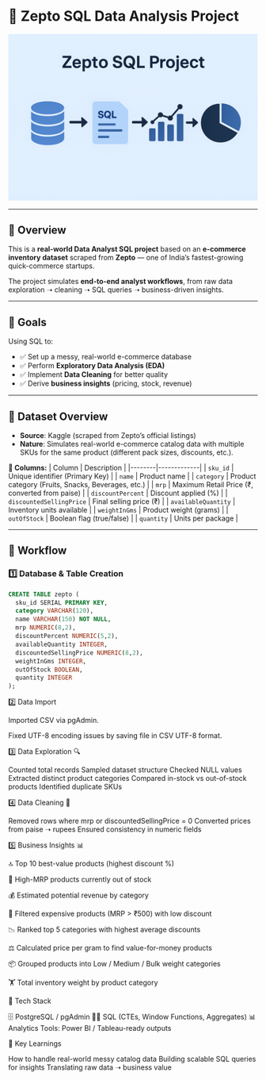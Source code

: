 # 🛒 Zepto SQL Data Analysis Project

![Zepto Banner](https://github.com/Gulshankr007/Zepto-SQL-data-analysis-project/blob/55efab7fad774a2640eba0726619281d4f7c981f/Zepto%20.png)

---

## 📌 Overview
This is a **real-world Data Analyst SQL project** based on an **e-commerce inventory dataset** scraped from **Zepto** — one of India’s fastest-growing quick-commerce startups.  

The project simulates **end-to-end analyst workflows**, from raw data exploration ➝ cleaning ➝ SQL queries ➝ business-driven insights.  

---

## 🎯 Goals
Using SQL to:
- ✅ Set up a messy, real-world e-commerce database  
- ✅ Perform **Exploratory Data Analysis (EDA)**  
- ✅ Implement **Data Cleaning** for better quality  
- ✅ Derive **business insights** (pricing, stock, revenue)  

---

## 📁 Dataset Overview
- **Source**: Kaggle (scraped from Zepto’s official listings)  
- **Nature**: Simulates real-world e-commerce catalog data with multiple SKUs for the same product (different pack sizes, discounts, etc.).  

**🧾 Columns:**
| Column | Description |
|--------|-------------|
| `sku_id` | Unique identifier (Primary Key) |
| `name` | Product name |
| `category` | Product category (Fruits, Snacks, Beverages, etc.) |
| `mrp` | Maximum Retail Price (₹, converted from paise) |
| `discountPercent` | Discount applied (%) |
| `discountedSellingPrice` | Final selling price (₹) |
| `availableQuantity` | Inventory units available |
| `weightInGms` | Product weight (grams) |
| `outOfStock` | Boolean flag (true/false) |
| `quantity` | Units per package |

---

## 🔧 Workflow

### 1️⃣ Database & Table Creation

```sql
CREATE TABLE zepto (
  sku_id SERIAL PRIMARY KEY,
  category VARCHAR(120),
  name VARCHAR(150) NOT NULL,
  mrp NUMERIC(8,2),
  discountPercent NUMERIC(5,2),
  availableQuantity INTEGER,
  discountedSellingPrice NUMERIC(8,2),
  weightInGms INTEGER,
  outOfStock BOOLEAN,
  quantity INTEGER
);

```

2️⃣ Data Import

Imported CSV via pgAdmin.

Fixed UTF-8 encoding issues by saving file in CSV UTF-8 format.

3️⃣ Data Exploration 🔍

Counted total records
Sampled dataset structure
Checked NULL values
Extracted distinct product categories
Compared in-stock vs out-of-stock products
Identified duplicate SKUs

4️⃣ Data Cleaning 🧹

Removed rows where mrp or discountedSellingPrice = 0
Converted prices from paise ➝ rupees
Ensured consistency in numeric fields

5️⃣ Business Insights 📊

🔝 Top 10 best-value products (highest discount %) 

🚫 High-MRP products currently out of stock

💰 Estimated potential revenue by category

💎 Filtered expensive products (MRP > ₹500) with low discount

📉 Ranked top 5 categories with highest average discounts

⚖️ Calculated price per gram to find value-for-money products

📦 Grouped products into Low / Medium / Bulk weight categories

🏋️ Total inventory weight by product category



🚀 Tech Stack

🗄️ PostgreSQL / pgAdmin
🧑‍💻 SQL (CTEs, Window Functions, Aggregates)
📊 Analytics Tools: Power BI / Tableau-ready outputs

📌 Key Learnings

How to handle real-world messy catalog data
Building scalable SQL queries for insights
Translating raw data ➝ business value
